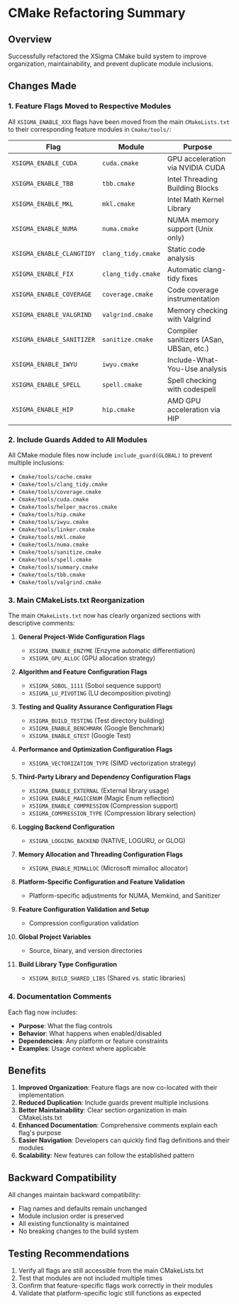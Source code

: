 # CMake Refactoring Summary

## Overview
Successfully refactored the XSigma CMake build system to improve organization, maintainability, and prevent duplicate module inclusions.

## Changes Made

### 1. Feature Flags Moved to Respective Modules

All `XSIGMA_ENABLE_XXX` flags have been moved from the main `CMakeLists.txt` to their corresponding feature modules in `Cmake/tools/`:

| Flag | Module | Purpose |
|------|--------|---------|
| `XSIGMA_ENABLE_CUDA` | `cuda.cmake` | GPU acceleration via NVIDIA CUDA |
| `XSIGMA_ENABLE_TBB` | `tbb.cmake` | Intel Threading Building Blocks |
| `XSIGMA_ENABLE_MKL` | `mkl.cmake` | Intel Math Kernel Library |
| `XSIGMA_ENABLE_NUMA` | `numa.cmake` | NUMA memory support (Unix only) |
| `XSIGMA_ENABLE_CLANGTIDY` | `clang_tidy.cmake` | Static code analysis |
| `XSIGMA_ENABLE_FIX` | `clang_tidy.cmake` | Automatic clang-tidy fixes |
| `XSIGMA_ENABLE_COVERAGE` | `coverage.cmake` | Code coverage instrumentation |
| `XSIGMA_ENABLE_VALGRIND` | `valgrind.cmake` | Memory checking with Valgrind |
| `XSIGMA_ENABLE_SANITIZER` | `sanitize.cmake` | Compiler sanitizers (ASan, UBSan, etc.) |
| `XSIGMA_ENABLE_IWYU` | `iwyu.cmake` | Include-What-You-Use analysis |
| `XSIGMA_ENABLE_SPELL` | `spell.cmake` | Spell checking with codespell |
| `XSIGMA_ENABLE_HIP` | `hip.cmake` | AMD GPU acceleration via HIP |

### 2. Include Guards Added to All Modules

All CMake module files now include `include_guard(GLOBAL)` to prevent multiple inclusions:

- `Cmake/tools/cache.cmake`
- `Cmake/tools/clang_tidy.cmake`
- `Cmake/tools/coverage.cmake`
- `Cmake/tools/cuda.cmake`
- `Cmake/tools/helper_macros.cmake`
- `Cmake/tools/hip.cmake`
- `Cmake/tools/iwyu.cmake`
- `Cmake/tools/linker.cmake`
- `Cmake/tools/mkl.cmake`
- `Cmake/tools/numa.cmake`
- `Cmake/tools/sanitize.cmake`
- `Cmake/tools/spell.cmake`
- `Cmake/tools/summary.cmake`
- `Cmake/tools/tbb.cmake`
- `Cmake/tools/valgrind.cmake`

### 3. Main CMakeLists.txt Reorganization

The main `CMakeLists.txt` now has clearly organized sections with descriptive comments:

1. **General Project-Wide Configuration Flags**
   - `XSIGMA_ENABLE_ENZYME` (Enzyme automatic differentiation)
   - `XSIGMA_GPU_ALLOC` (GPU allocation strategy)

2. **Algorithm and Feature Configuration Flags**
   - `XSIGMA_SOBOL_1111` (Sobol sequence support)
   - `XSIGMA_LU_PIVOTING` (LU decomposition pivoting)

3. **Testing and Quality Assurance Configuration Flags**
   - `XSIGMA_BUILD_TESTING` (Test directory building)
   - `XSIGMA_ENABLE_BENCHMARK` (Google Benchmark)
   - `XSIGMA_ENABLE_GTEST` (Google Test)

4. **Performance and Optimization Configuration Flags**
   - `XSIGMA_VECTORIZATION_TYPE` (SIMD vectorization strategy)

5. **Third-Party Library and Dependency Configuration Flags**
   - `XSIGMA_ENABLE_EXTERNAL` (External library usage)
   - `XSIGMA_ENABLE_MAGICENUM` (Magic Enum reflection)
   - `XSIGMA_ENABLE_COMPRESSION` (Compression support)
   - `XSIGMA_COMPRESSION_TYPE` (Compression library selection)

6. **Logging Backend Configuration**
   - `XSIGMA_LOGGING_BACKEND` (NATIVE, LOGURU, or GLOG)

7. **Memory Allocation and Threading Configuration Flags**
   - `XSIGMA_ENABLE_MIMALLOC` (Microsoft mimalloc allocator)

8. **Platform-Specific Configuration and Feature Validation**
   - Platform-specific adjustments for NUMA, Memkind, and Sanitizer

9. **Feature Configuration Validation and Setup**
   - Compression configuration validation

10. **Global Project Variables**
    - Source, binary, and version directories

11. **Build Library Type Configuration**
    - `XSIGMA_BUILD_SHARED_LIBS` (Shared vs. static libraries)

### 4. Documentation Comments

Each flag now includes:
- **Purpose**: What the flag controls
- **Behavior**: What happens when enabled/disabled
- **Dependencies**: Any platform or feature constraints
- **Examples**: Usage context where applicable

## Benefits

1. **Improved Organization**: Feature flags are now co-located with their implementation
2. **Reduced Duplication**: Include guards prevent multiple inclusions
3. **Better Maintainability**: Clear section organization in main CMakeLists.txt
4. **Enhanced Documentation**: Comprehensive comments explain each flag's purpose
5. **Easier Navigation**: Developers can quickly find flag definitions and their modules
6. **Scalability**: New features can follow the established pattern

## Backward Compatibility

All changes maintain backward compatibility:
- Flag names and defaults remain unchanged
- Module inclusion order is preserved
- All existing functionality is maintained
- No breaking changes to the build system

## Testing Recommendations

1. Verify all flags are still accessible from the main CMakeLists.txt
2. Test that modules are not included multiple times
3. Confirm that feature-specific flags work correctly in their modules
4. Validate that platform-specific logic still functions as expected
